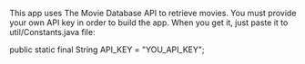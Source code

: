 This app uses The Movie Database API to retrieve movies. You must provide your own API key in order to build the app. When you get it, just paste it to util/Constants.java file:

public static final String API_KEY = "YOU_API_KEY";